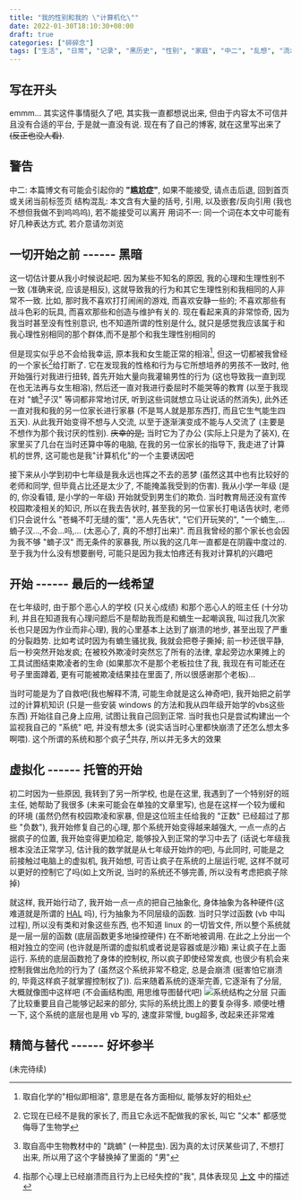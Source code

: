 ```yaml
---
title: "我的性别和我的 \"计算机化\""
date: 2022-01-30T18:10:30+08:00
draft: true
categories: ["碎碎念"]
tags: ["生活", "日常", "记录", "黑历史", "性别", "家庭", "中二", "乱想", "流水帐"]
---
```


## 写在开头
emmm... 其实这件事情挺久了吧, 其实我一直都想说出来, 但由于内容太不可信并且没有合适的平台, 于是就一直没有说. 现在有了自己的博客, 就在这里写出来了 ~~(反正也没人看)~~.


## 警告
中二: 本篇博文有可能会引起你的 **"尴尬症"**, 如果不能接受, 请点击后退, 回到首页或关闭当前标签页
结构混乱: 本文含有大量的括号, 引用, 以及嵌套/反向引用 (我也不想但我做不到呜呜呜), 若不能接受可以离开
用词不一: 同一个词在本文中可能有好几种表达方式, 若介意请勿浏览


## 一切开始之前 ------ 黑暗
这一切估计要从我小时候说起吧. 因为某些不知名的原因, 我的心理和生理性别不一致 (准确来说, 应该是相反), 这就导致我的行为和其它生理性别和我相同的人非常不一致. 比如, 那时我不喜欢打打闹闹的游戏, 而喜欢安静一些的; 不喜欢那些有战斗色彩的玩具, 而喜欢那些和创造与维护有关的. 现在看起来真的非常惊奇, 因为我当时甚至没有性别意识, 也不知道所谓的性别是什么, 就只是感觉我应该属于和我心理性别相同的那个群体,而不是那个和我生理性别相同的

但是现实似乎总不会给我幸运, 原本我和女生能正常的相溶[^1], 但这一切都被我曾经的一个家长[^3]给打断了. 它在发现我的性格和行为与它所想培养的男孩不一致时, 他开始强行对我进行扭转, 首先开始大量向我灌输男性的行为 (这也导致我一直到现在也无法再与女生相溶), 然后还一直对我进行委屈时不能哭等的教育 (以至于我现在对 "蝻[^2]子汉" 等词都非常地讨厌, 听到这些词就想立马让说话的然消失), 此外还一直对我和我的另一位家长进行家暴 (不是骂人就是那东西打, 而且它生气能生四五天). 从此我开始变得不想与人交流, 以至于逐渐演变成不能与人交流了 (主要是不想作为那个我讨厌的性别). ~~庆幸的是,~~ 当时它为了办公 (实际上只是为了装X), 在家里买了几台在当时还算中等的电脑, 在我的另一位家长的指导下, 我走进了计算机的世界, 这可能也是我"计算机化"的一个主要诱因吧

接下来从小学到初中七年级是我永远也挥之不去的恶梦 (虽然这其中也有比较好的老师和同学, 但毕竟占比还是太少了, 不能掩盖我受到的伤害). 我从小学一年级 (是的, 你没看错, 是小学的一年级) 开始就受到男生们的欺负. 当时教育局还没有宣传校园欺凌相关的知识, 所以在我去告状时, 甚至我的另一位家长打电话告状时, 老师们只会说什么 "苍蝇不叮无缝的蛋", "恶人先告状", "它们开玩笑的", "一个蝻生,...蝻子汉...,不会...吗,... (太恶心了, 真的不想打出来)". 而且我曾经的那个家长也会因为我不够 "蝻子汉" 而无条件的家暴我, 所以我的这几年一直都是在阴霾中度过的. 至于我为什么没有想要删号, 可能只是因为我太怕疼还有我对计算机的兴趣吧


## 开始 ------ 最后的一线希望
在七年级时, 由于那个恶心人的学校 (只关心成绩) 和那个恶心人的班主任 (十分功利, 并且在知道我有心理问题后不是帮助我而是和蝻生一起嘲讽我, 叫过我几次家长也只是因为作业而非心理), 我的心里基本上达到了崩溃的地步, 甚至出现了严重的分裂趋势. 比如考试时因为有蝻生骚扰我, 我就会把卷子撕掉; 前一秒还很平静, 后一秒突然开始发疯; 在被校外欺凌时突然忘了所有的法律, 拿起旁边水果摊上的工具试图结束欺凌者的生命 (如果那次不是那个老板拉住了我, 我现在有可能还在号子里面蹲着, 更有可能被欺凌结果挂在里面了, 所以很感谢那个老板)...

当时可能是为了自救吧(我也解释不清, 可能生命就是这么神奇吧), 我开始把之前学过的计算机知识 (只是一些安装 windows 的方法和我从四年级开始学的vbs这些东西) 开始往自己身上应用, 试图让我自己回到正常. 当时我也只是尝试构建出一个监视我自己的 "系统" 吧, 并没有想太多 (说实话当时心里都快崩溃了还怎么想太多啊喂). 这个所谓的系统和那个疯子[^4]共存, 所以并无多大的效果


## 虚拟化 ------ 托管的开始
初二时因为一些原因, 我转到了另一所学校, 也是在这里, 我遇到了一个特别好的班主任, 她帮助了我很多 (未来可能会在单独的文章里写), 也是在这样一个较为缓和的环境 (虽然仍然有校园欺凌和家暴, 但是这位班主任给我的 "正数" 已经超过了那些 "负数"), 我开始修复自己的心理, 那个系统开始变得越来越强大, 一点一点的占据疯子的位置, 我开始变得更加稳定, 能够投入到正常的学习中去了 (话说七年级我根本没法正常学习, 估计我的数学就是从七年级开始炸的吧), 与此同时, 可能是之前接触过电脑上的虚拟机, 我开始想, 可否让疯子在系统的上层运行呢, 这样不就可以更好的控制它了吗(如上文所说, 当时的系统还不够完善, 所以没有考虑把疯子除掉)

就这样, 我开始行动了, 我开始一点一点的把自己抽象化, 身体抽象为各种硬件(这难道就是所谓的 [HAL](https://cn.bing.com/search?q=HAL) 吗), 行为抽象为不同层级的函数. 当时只学过函数 (vb 中叫 过程), 所以没有类和对象这些东西, 也不知道 linux 的一切皆文件, 所以整个系统就是一层一层的函数 (底层函数更多地操控硬件) 在不断地被调用. 在此之上分出一个相对独立的空间 (也许就是所谓的虚拟机或者说是容器或是沙箱) 来让疯子在上面运行. 系统的底层函数抢了身体的控制权, 所以疯子即使经常发疯, 也很少有机会来控制我做出危险的行为了 (虽然这个系统非常不稳定, 总是会崩溃 (挺害怕它崩溃的, 毕竟这样疯子就掌握控制权了)). 后来随着系统的逐渐完善, 它逐渐有了分层, 大概就像图中这样吧 (不会画结构图, 用思维导图替代吧)
![系统结构之分层](sys_stru_layer.png)
只画了比较重要且自己能够记起来的部分, 实际的系统比图上的要复杂得多. 顺便吐槽一下, 这个系统的底层也是用 vb 写的, 速度非常慢, bug超多, 改起来还非常难

## 精简与替代 ------ 好坏参半
(未完待续)

[^1]: 取自化学的"相似即相溶", 意思是在各方面相似, 能够友好的相处
[^2]: 取自高中生物教材中的 "跳蝻" (一种昆虫). 因为真的太讨厌某些词了, 不想打出来, 所以用了这个字替换掉了里面的 "男"
[^3]: 它现在已经不是我的家长了, 而且它永远不配做我的家长, 叫它 "父本" 都感觉侮辱了生物学
[^4]: 指那个心理上已经崩溃而且行为上已经失控的"我", 具体表现见 [上文](#开始--------最后的一线希望) 中的描述
